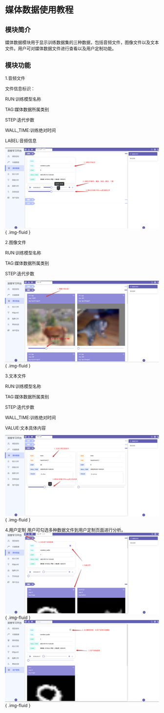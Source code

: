 # 媒体数据使用教程
## 模块简介
媒体数据模块用于显示训练数据集的三种数据，包括音频文件，图像文件以及文本文件。用户可对媒体数据文件进行查看以及用户定制功能。
## 模块功能
1.音频文件


文件信息标识：


RUN:训练模型名称


TAG:媒体数据所属类别


STEP:迭代步数


WALL_TIME:训练绝对时间


LABEL:音频信息


![func1](./images/media/func1.png){ .img-fluid }


2.图像文件

RUN:训练模型名称


TAG:媒体数据所属类别


STEP:迭代步数

![func2](./images/media/func2.png){ .img-fluid }


3.文本文件

RUN:训练模型名称


TAG:媒体数据所属类别


STEP:迭代步数

WALL_TIME:训练绝对时间


VALUE:文本具体内容


![func3](./images/media/func3.png){ .img-fluid }


4.用户定制
用户可勾选多种数据文件到用户定制页面进行分析。
![func4_1](./images/media/func4_1.png){ .img-fluid }
![func4_2](./images/media/func4_2.png){ .img-fluid }